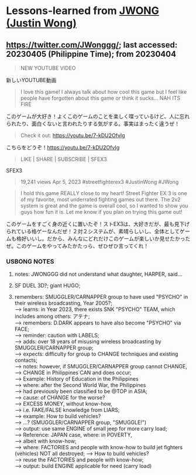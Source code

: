 # Lessons-learned from [JWONG (Justin Wong)](https://twitter.com/JWonggg?ref_src=twsrc%5Egoogle%7Ctwcamp%5Eserp%7Ctwgr%5Eauthor)

## https://twitter.com/JWonggg/; last accessed: 20230405 (Philippine Time); from 20230404

> NEW YOUTUBE VIDEO

新しいYOUTUBE動画

> I love this game! I always talk about how cool this game but I feel like people have forgotten about this game or think it sucks... NAH ITS FIRE

このゲームが大好き！よくこのゲームのことを楽しく喋っているけど、人に忘れられたり、面白くないと言われたりする気がする。事実はまったく違うぜ！

> Check it out: https://youtu.be/7-kDU2OfvIg

こちらをどうぞ！https://youtu.be/7-kDU2OfvIg

> LIKE | SHARE | SUBSCRIBE | SFEX3

SFEX3

> 19,241 views  Apr 5, 2023  #streetfighterex3 #JustinWong #JWong

> I hold this game REALLY close to my heart! Street Fighter EX 3 is one of my favorite, most underrated fighting games out there. The 2v2 system is great and the game is overall cool, so I wanted to show you guys how fun it is. Let me know if you plan on trying this game out!

このゲームをすごく身の近くに置いたぞ！ストEX3は、大好きだが、最も見下げられている格ゲーなんだぜ！２対２システムが、素晴らしいし、全体としてゲームも格好いいし。だから、みんなにどれだけこのゲームが楽しいか見せたかったぜ。このゲームをやってみたかたっら、ぜひぜひ言ってくれ！

### USBONG NOTES

1) notes: JWONGGG did not understand what daughter, HARPER, said...

2) SF DUEL 3D?; giant HUGO; 

3) remembers: SMUGGLER/CARNAPPER group to have used "PSYCHO" in their wireless broadcasting, Year 2005?;<br/>
--> learns: in Year 2023, there exists SNK "PSYCHO" TEAM, which includes among others: アテナ;<br/>
--> remembers: D.DARK appears to have also become "PSYCHO" via FACE;<br/>
--> reminder: caution with LABELS;<br/>
--> adds: over 18 years of misusing wireless broadcasting by SMUGGLER/CARNAPPER group;<br/>
--> expects: difficulty for group to CHANGE techniques and existing contacts;<br/>
--> notes: however, if SMUGGLER/CARNAPPER group cannot CHANGE,<br/>
--> CHANGE in Philippines CAN and does occur;<br/>
--> Example: History of Education in the Philippines<br/>
--> where: after the Second World War, the Philippines<br/> 
--> had previously been classified to be @TOP in ASIA;<br/>
--> cause: of CHANGE for the worse? <br/>
--> EXCESS MONEY, without know-how,<br/>
--> i.e. FAKE/FALSE knowledge from LIARS;<br/>
--> example: How to build vehicles? <br/>
--> ...? (SMUGGLER/CARNAPPER group, "SMUGGLE!")<br/>
--> output: use same ENGINE of small jeep for more carry load;<br/>
--> Reference: JAPAN case, where: in POVERTY, <br/>
--> albeit with know-how; <br/>
--> where: FACTORIES and people with know-how to build jet fighters (vehicles) NOT all destroyed;
--> How to build vehicles? <br/>
--> reuse the FACTORIES and people with know-how;<br/>
--> output: build ENGINE applicable for need (carry load)
